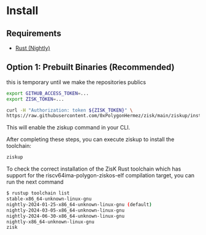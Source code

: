 # Install

## Requirements
* [Rust (Nightly)](https://www.rust-lang.org/tools/install)

## Option 1: Prebuilt Binaries (Recommended)

this is temporary until we make the repositories publics
```bash
export GITHUB_ACCESS_TOKEN=...
export ZISK_TOKEN=...
```

```bash
curl -H "Authorization: token ${ZISK_TOKEN}" \
https://raw.githubusercontent.com/0xPolygonHermez/zisk/main/ziskup/install.sh  | bash
```

This will enable the ziskup command in your CLI.

After completing these steps, you can execute ziskup to install the toolchain:

```bash
ziskup
```


To check the correct installation of the ZisK Rust toolchain which has support for the riscv64ima-polygon-ziskos-elf compilation target, you can run the next command
```bash
$ rustup toolchain list
stable-x86_64-unknown-linux-gnu
nightly-2024-01-25-x86_64-unknown-linux-gnu (default)
nightly-2024-03-05-x86_64-unknown-linux-gnu
nightly-2024-06-30-x86_64-unknown-linux-gnu
nightly-x86_64-unknown-linux-gnu
zisk
```